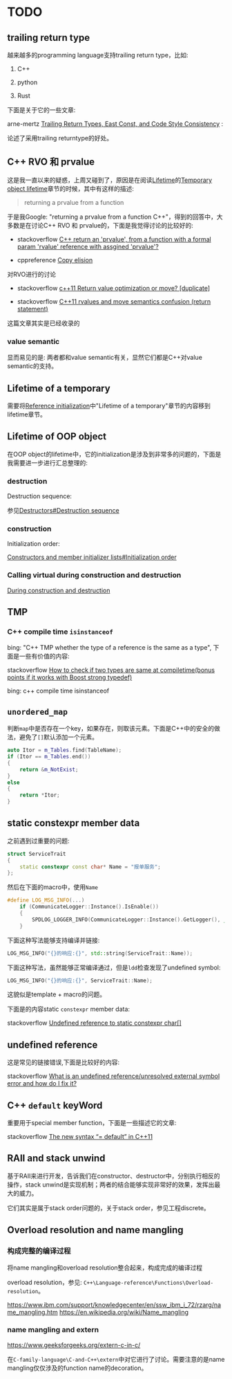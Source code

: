 # TODO

## trailing return type

越来越多的programming language支持trailing return type，比如:

1) C++

2) python

3) Rust

下面是关于它的一些文章:

arne-mertz [Trailing Return Types, East Const, and Code Style Consistency](https://arne-mertz.de/2018/05/trailing-return-types-east-const-and-code-style-consistency/) : 

论述了采用trailing returntype的好处。

## C++ RVO 和 prvalue

这是我一直以来的疑惑，上周又碰到了，原因是在阅读[Lifetime](https://en.cppreference.com/w/cpp/language/lifetime)的[Temporary object lifetime](https://en.cppreference.com/w/cpp/language/lifetime)章节的时候，其中有这样的描述:

> returning a prvalue from a function



于是我Google: "returning a prvalue from a function C++"，得到的回答中，大多数是在讨论C++ RVO 和 prvalue的，下面是我觉得讨论的比较好的:

- stackoverflow [C++ return an 'prvalue', from a function with a formal param 'rvalue' reference with assgined 'prvalue'?](https://stackoverflow.com/questions/27115814/c-return-an-prvalue-from-a-function-with-a-formal-param-rvalue-reference)

- cppreference [Copy elision](https://en.cppreference.com/w/cpp/language/copy_elision)

对RVO进行的讨论

- stackoverflow [c++11 Return value optimization or move? [duplicate]](https://stackoverflow.com/questions/17473753/c11-return-value-optimization-or-move)

- stackoverflow [C++11 rvalues and move semantics confusion (return statement)](https://stackoverflow.com/questions/4986673/c11-rvalues-and-move-semantics-confusion-return-statement)

这篇文章其实是已经收录的

### value semantic

显而易见的是: 两者都和value semantic有关，显然它们都是C++对value semantic的支持。

## Lifetime of a temporary

需要将[Reference initialization](https://en.cppreference.com/w/cpp/language/reference_initialization)中"Lifetime of a temporary"章节的内容移到lifetime章节。



## Lifetime of OOP object

在OOP object的lifetime中，它的initialization是涉及到非常多的问题的，下面是我需要进一步进行汇总整理的:

### destruction

Destruction sequence:

参见[Destructors#Destruction sequence](https://en.cppreference.com/w/cpp/language/destructor)

### construction

Initialization order:

[Constructors and member initializer lists#Initialization order](https://en.cppreference.com/w/cpp/language/constructor#Initialization_order)



### Calling virtual during construction and destruction

[During construction and destruction](https://en.cppreference.com/w/cpp/language/virtual#During_construction_and_destruction)



## TMP

### C++ compile time `isinstanceof`

bing: "C++ TMP whether the type of a reference is the same as a type", 下面是一些有价值的内容: 

stackoverflow [How to check if two types are same at compiletime(bonus points if it works with Boost strong typedef)](https://stackoverflow.com/questions/13071340/how-to-check-if-two-types-are-same-at-compiletimebonus-points-if-it-works-with)

bing: c++ compile time isinstanceof



## `unordered_map`

判断`map`中是否存在一个key，如果存在，则取该元素。下面是C++中的安全的做法，避免了`[]`默认添加一个元素。

```C++
auto Itor = m_Tables.find(TableName);
if (Itor == m_Tables.end())
{
    return &m_NotExist;
}
else
{
    return *Itor;
}
```



## static constexpr member data

之前遇到过重要的问题:

```C++
struct ServiceTrait
{
	static constexpr const char* Name = "报单服务";
};
```

然后在下面的macro中，使用`Name`

```C++
#define LOG_MSG_INFO(...)                                                           \
	if (CommunicateLogger::Instance().IsEnable())                                   \
	{                                                                               \
		SPDLOG_LOGGER_INFO(CommunicateLogger::Instance().GetLogger(), __VA_ARGS__); \
	}
```

下面这种写法能够支持编译并链接: 

```C++
LOG_MSG_INFO("{}的响应:{}", std::string(ServiceTrait::Name));
```

下面这种写法，虽然能够正常编译通过，但是`ldd`检查发现了undefined symbol: 

```C++
LOG_MSG_INFO("{}的响应:{}", ServiceTrait::Name);
```

这貌似是template + macro的问题。

下面是的内容static `constexpr` member data: 

stackoverflow [Undefined reference to static constexpr char[]](https://stackoverflow.com/questions/8016780/undefined-reference-to-static-constexpr-char)



## undefined reference

这是常见的链接错误,下面是比较好的内容:

stackoverflow [What is an undefined reference/unresolved external symbol error and how do I fix it?](https://stackoverflow.com/questions/12573816/what-is-an-undefined-reference-unresolved-external-symbol-error-and-how-do-i-fix)



## C++ `default` keyWord

重要用于special member function，下面是一些描述它的文章:

stackoverflow [The new syntax “= default” in C++11](https://stackoverflow.com/questions/20828907/the-new-syntax-default-in-c11)



## RAII and stack unwind

基于RAII来进行开发，告诉我们在constructor、destructor中，分别执行相反的操作，stack unwind是实现机制；两者的结合能够实现非常好的效果，发挥出最大的威力。

它们其实是属于stack order问题的，关于stack order，参见工程discrete。



## Overload resolution and name mangling

### 构成完整的编译过程

将name mangling和overload resolution整合起来，构成完成的编译过程

overload resolution，参见: `C++\Language-reference\Functions\Overload-resolution`。

https://www.ibm.com/support/knowledgecenter/en/ssw_ibm_i_72/rzarg/name_mangling.htm
https://en.wikipedia.org/wiki/Name_mangling

### name mangling and extern

https://www.geeksforgeeks.org/extern-c-in-c/

在`C-family-language\C-and-C++\extern`中对它进行了讨论。需要注意的是name mangling仅仅涉及的function name的decoration。